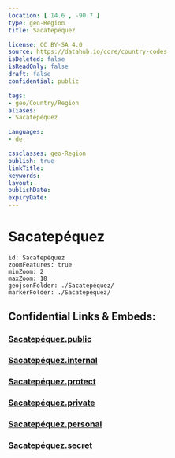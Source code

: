 ```yaml
---
location: [ 14.6 , -90.7 ] 
type: geo-Region
title: Sacatepéquez

license: CC BY-SA 4.0
source: https://datahub.io/core/country-codes
isDeleted: false
isReadOnly: false
draft: false
confidential: public

tags:
- geo/Country/Region
aliases:
- Sacatepéquez

Languages:
- de

cssclasses: geo-Region
publish: true
linkTitle: 
keywords: 
layout: 
publishDate: 
expiryDate: 
---
```


# Sacatepéquez

```leaflet
id: Sacatepéquez
zoomFeatures: true 
minZoom: 2 
maxZoom: 18
geojsonFolder: ./Sacatepéquez/
markerFolder: ./Sacatepéquez/
```


## Confidential Links & Embeds: 

### [Sacatepéquez.public](/_public/\Earth\Continent\America~Central\Guatemala\Departments~GuatemalaSacatepéquez.public.md) 

### [Sacatepéquez.internal](/_internal/\Earth\Continent\America~Central\Guatemala\Departments~GuatemalaSacatepéquez.internal.md) 

### [Sacatepéquez.protect](/_protect/\Earth\Continent\America~Central\Guatemala\Departments~GuatemalaSacatepéquez.protect.md) 

### [Sacatepéquez.private](/_private/\Earth\Continent\America~Central\Guatemala\Departments~GuatemalaSacatepéquez.private.md) 

### [Sacatepéquez.personal](/_personal/\Earth\Continent\America~Central\Guatemala\Departments~GuatemalaSacatepéquez.personal.md) 

### [Sacatepéquez.secret](/_secret/\Earth\Continent\America~Central\Guatemala\Departments~GuatemalaSacatepéquez.secret.md)

